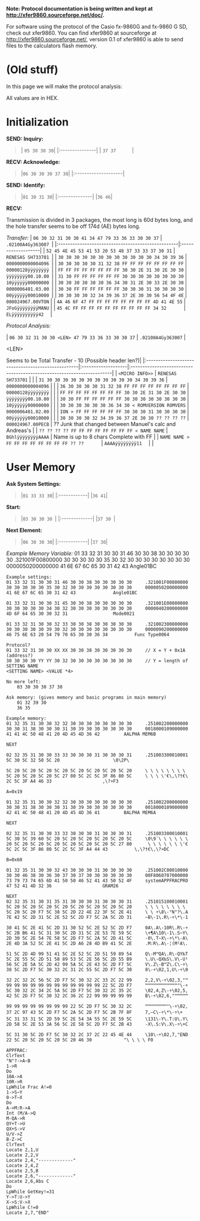 **Note: Protocol documentation is being written and kept at http://xfer9860.sourceforge.net/doc/.**

For software using the protocol of the Casio fx-9860G and fx-9860 G SD, check out xfer9860. You can find xfer9860 at sourceforge at http://xfer9860.sourceforge.net/, version 0.1 of xfer9860 is able to send files to the calculators flash memory.

# (Old stuff) #
In this page we will make the protocol analysis:

All values are in HEX.

# Initialization #

**SEND: Inquiry:**
> | ` 05 30 30 30 `|
|:---------------|
> | ` 37 37       `|

**RECV: Acknowledge:**
> |` 06 30 30 30 37 30 `|
|:--------------------|

**SEND: Identify:**
> |` 01 30 31 30 `|
|:--------------|
> |` 36 46 `|

**RECV:**

Transmission is divided in 3 packages, the most long is 60d bytes long, and the hole transfer seems to be off 174d (AE) bytes long.

_Transfer:_
| `06 30 32 31 30 30 41 34 47 79 33 36 33 30 30 37` | `.02100A4Gy363007 `|
|:--------------------------------------------------|:-------------------|
| `52 45 4E 45 53 41 53 20 53 48 37 33 33 37 30 31` | `RENESAS SH733701 `|
| `30 30 30 30 30 30 30 30 30 30 30 30 34 30 39 36` | `0000000000004096 `|
| `30 30 30 30 30 31 32 38 FF FF FF FF FF FF FF FF` | `00000128ÿÿÿÿÿÿÿÿ `|
| `FF FF FF FF FF FF FF FF 30 30 2E 31 30 2E 30 30` | `ÿÿÿÿÿÿÿÿ00.10.00 `|
| `31 30 FF FF FF FF FF FF 30 30 30 30 30 30 30 30` | `10ÿÿÿÿÿÿ00000000 `|
| `30 30 30 30 30 30 36 34 30 31 2E 30 33 2E 30 30` | `0000006401.03.00 `|
| `30 30 FF FF FF FF FF FF 30 30 30 31 30 30 30 30` | `00ÿÿÿÿÿÿ00010000 `|
| `30 30 30 30 32 34 39 36 37 2E 30 30 56 54 4F 4E` | `000024967.00VTON` |
| `4A 46 6F 47 FF FF FF FF FF FF FF FF 4D 41 4E 55` | `JFoGÿÿÿÿÿÿÿÿMANU` |
| `45 4C FF FF FF FF FF FF FF FF FF FF 34 32      ` | `ELÿÿÿÿÿÿÿÿÿÿ42  ` |

_Protocol Analysis:_

| `06 30 32 31 30 30 <LEN> 47 79 33 36 33 30 30 37` | `.02100A4Gy363007` | 

&lt;LEN&gt;

 Seems to be Total Transfer - 10 (Possible header len?)|
|:--------------------------------------------------|:-------------------|:----------------------------------------------------------------------|
| `<MICRO INFO>>` | `RENESAS SH733701` |  |
| `31 30 30 30 30 30 30 30 30 30 30 30 34 30 39 36` | `0000000000004096` |  |
| `36 30 30 30 30 31 32 38 FF FF FF FF FF FF FF FF` | `00000128ÿÿÿÿÿÿÿÿ` |  |
| `FF FF FF FF FF FF FF FF 30 30 2E 31 30 2E 30 30` | `ÿÿÿÿÿÿÿÿ00.10.00` |  |
| `30 30 FF FF FF FF FF FF 30 30 30 30 30 30 30 30` | `10ÿÿÿÿÿÿ00000000` |  |
| `30 30 30 30 30 30 36 34 30 < ROMVERSION ROMVERS` | `0000006401.02.00` |  |
| `ION > FF FF FF FF FF FF 30 30 30 31 30 30 30 30` | `00ÿÿÿÿÿÿ00010000` |  |
| `30 30 30 30 32 34 39 36 37 2E 30 30 ?? ?? ?? ??` | `000024967.00PECB` | ?? Junk that changed between Manuel's calc and Andreas's |
| `?? ?? ?? ?? FF FF FF FF FF FF FF FF < NAME NAME` | `BGhlÿÿÿÿÿÿÿÿAAAA` | Name is up to 8 chars Complete with FF |
| `NAME NAME > FF FF FF FF FF FF FF FF ?? ??      ` | `AAAAÿÿÿÿÿÿÿÿ11  ` |  |




# User Memory #
**Ask System Settings:**
> |`01 33 33 30`|
|:------------|
> |`36 41`|

**Start:**
> |`03 30 30 30 `|
|:-------------|
> |`37 30 `|

**Next Element:**
> |`06 30 30 30`|
|:------------|
> |`37 30`|

_Example Memory Variable:_
01 33 32 31 30 30 31 46 30 30 38 30 30 30 30 30		.321001F00800000
30 30 30 30 30 35 30 32 30 30 30 30 30 30 30 30		0000050200000000
41 6E 67 6C 65 30 31 42 43				Angle01BC


```
Example settings:
01 33 32 31 30 30 31 46 30 30 38 30 30 30 30 30		.321001F00800000
30 30 30 30 30 35 30 32 30 30 30 30 30 30 30 30		0000050200000000
41 6E 67 6C 65 30 31 42 43				Angle01BC

01 33 32 31 30 30 31 45 30 30 38 30 30 30 30 30		.321001E00800000
30 30 30 30 30 34 30 32 30 30 30 30 30 30 30 30		0000040200000000
4D 6F 64 65 30 30 32 31					Mode0021

01 33 32 31 30 30 32 33 30 30 38 30 30 30 30 30		.321002300800000
30 30 30 30 30 39 30 32 30 30 30 30 30 30 30 30		0000090200000000
46 75 6E 63 20 54 79 70 65 30 30 36 34			Func Type0064

Protocol?
01 33 32 31 30 30 XX XX 30 30 38 30 30 30 30 30		// X = Y + 0x1A (address?)
30 30 30 30 YY YY 30 32 30 30 30 30 30 30 30 30		// Y = length of SETTING NAME
<SETTING NAME> <VALUE *4>

No more left:
	03 30 30 30 37 30

Ask memory: (gives memory and basic programs in main memory)
	01 32 39 30
	36 35

Example memory:
01 32 35 31 30 30 32 32 30 30 30 30 30 30 30 30		.251002200000000
30 30 31 38 30 30 30 31 30 39 30 30 30 30 30 30		0018000109000000
41 41 4C 50 48 41 20 4D 45 4D 36 42			AALPHA MEM6B

NEXT

02 32 35 31 30 30 33 33 30 30 30 31 30 30 30 31		.251003300010001
5C 30 5C 32 50 5C 20					\0\2P\

5C 20 5C 20 5C 20 5C 20 5C 20 5C 20 5C 20 5C 20		\ \ \ \ \ \ \ \ 
5C 20 5C 20 5C 20 5C 27 80 5C 2C 5C 3F 86 80 5C		\ \ \ \'€\,\?†€\
2C 5C 3F A4 46 33					,\?¤F3

A=0x19

01 32 35 31 30 30 32 32 30 30 30 30 30 30 30 30		.251002200000000
30 30 31 38 30 30 30 31 30 39 30 30 30 30 30 30		0018000109000000
42 41 4C 50 48 41 20 4D 45 4D 36 41			BALPHA MEM6A

NEXT

02 32 35 31 30 30 33 33 30 30 30 31 30 30 30 31		.251003300010001
5C 30 5C 39 60 5C 20 5C 20 5C 20 5C 20 5C 20 5C		\0\9`\ \ \ \ \ \
20 5C 20 5C 20 5C 20 5C 20 5C 20 5C 20 5C 27 80		 \ \ \ \ \ \ \'€
5C 2C 5C 3F 86 80 5C 2C 5C 3F A4 44 43			\,\?†€\,\?¤DC

B=0x60

01 32 35 31 30 30 32 43 30 30 30 31 30 30 30 30		.251002C00010000
30 30 46 38 30 36 30 37 30 37 30 30 30 30 30 30		00F8060707000000
73 79 73 74 65 6D 41 50 50 46 52 41 43 50 52 4F		systemAPPFRACPRO
47 52 41 4D 32 36					GRAM26

NEXT
02 32 35 31 30 31 35 31 30 30 30 31 30 30 30 31		.251015100010001
5C 20 5C 20 5C 20 5C 20 5C 20 5C 20 5C 20 5C 20		\ \ \ \ \ \ \ \ 
5C 20 5C 20 F7 5C 38 5C 2D 22 4E 22 3F 5C 2E 41		\ \ ÷\8\-"N"?\.A
7E 42 5C 2D 31 5C 2E 52 5C 2D F7 5C 2A 5C 2D 31		~B\-1\.R\-÷\*\-1

30 41 5C 2E 41 5C 2D 31 30 52 5C 2E 52 5C 2D F7		0A\.A\-10R\.R\-÷
5C 2B B6 41 5C 31 30 5C 2D 31 5C 2E 53 7E 59 5C		\+¶A\10\-1\.S~Y\
2D 30 5C 2E 54 7E 58 5C 2D F7 5C 2A 5C 2D 41 5C		-0\.T~X\-÷\*\-A\
2E 4D 3A 52 5C 2E 41 5C 2D A6 28 4D B9 41 5C 2E		.M:R\.A\-¦(M¹A\.

51 5C 2D 4D 99 51 41 5C 2E 52 5C 2D 51 59 89 54		Q\-M™QA\.R\-QY‰T
5C 2E 55 5C 2D 51 58 89 53 5C 2E 56 5C 2D 55 B9		\.U\-QX‰S\.V\-U¹
56 5C 2E 5A 5C 2D 42 99 5A 5C 2E 43 5C 2D F7 5C		V\.Z\-B™Z\.C\-÷\
38 5C 2D F7 5C 30 32 2C 31 2C 55 5C 2D F7 5C 30		8\-÷\02,1,U\-÷\0

32 2C 32 2C 56 5C 2D F7 5C 30 32 2C 33 2C 22 99		2,2,V\-÷\02,3,"™
99 99 99 99 99 99 99 99 99 99 99 99 22 5C 2D F7		™™™™™™™™™™™™"\-÷
5C 30 32 2C 34 2C 5A 5C 2D F7 5C 30 32 2C 35 2C		\02,4,Z\-÷\02,5,
42 5C 2D F7 5C 30 32 2C 36 2C 22 99 99 99 99 99		B\-÷\02,6,"™™™™™

99 99 99 99 99 99 99 99 22 5C 2D F7 5C 30 32 2C		™™™™™™™™"\-÷\02,
37 2C 97 43 5C 2D F7 5C 2A 5C 2D F7 5C 2B 7F 8F		7,—C\-÷\*\-÷\+
5C 31 33 31 5C 2D 59 5C 2E 54 3A 55 5C 2E 59 5C		\131\-Y\.T:U\.Y\
2D 58 5C 2E 53 3A 56 5C 2E 58 5C 2D F7 5C 2B 43		-X\.S:V\.X\-÷\+C

5C 31 30 5C 2D F7 5C 30 32 2C 37 2C 22 45 4E 44		\10\-÷\02,7,"END
22 5C 20 5C 20 5C 20 5C 20 46 30			"\ \ \ \ F0

APPFRAC:
ClrText
"N"?->A~B
1->R
Do
10A->A
10R->R
LpWhile Frac A!=0
1->S~Y
0->T~X
Do
A->M:R->A
Int (M/A->Q
M-QA->R
QY+T->U
QX+S->V
U/V->Z
B-Z->C
ClrText
Locate 2,1,U
Locate 2,2,V
Locate 2,4,"-------------"
Locate 2,4,Z
Locate 2,5,B
Locate 2,6,"-------------"
Locate 2,6,Abs C
Do
LpWhile GetKey!=31
Y->T:U->Y
X->S:V->X
LpWhile C!=0
Locate 2,7,"END"

```






